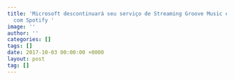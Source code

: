 ```yaml
---
title: 'Microsoft descontinuará seu serviço de Streaming Groove Music e forma parceria
  com Spotify '
image: ''
author: ''
categories: []
tags: []
date: 2017-10-03 00:00:00 +0000
layout: post
tag: []
---
```

